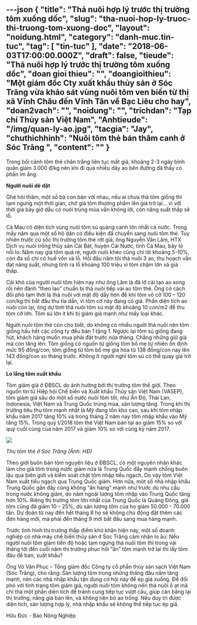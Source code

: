---json
{
    "title": "Thả nuôi hợp lý trước thị trường tôm xuống dốc",
    "slug": "tha-nuoi-hop-ly-truoc-thi-truong-tom-xuong-doc",
    "layout": "noidung.html",
    "category": "danh-muc.tin-tuc",
    "tag": [
        "tin-tuc"
    ],
    "date": "2018-06-03T17:00:00.000Z",
    "draft": false,
    "tieude": "Thả nuôi hợp lý trước thị trường tôm xuống dốc",
    "doan gioi thieu": "",
    "doangioithieu": "Một giám đốc Cty xuất khẩu thủy sản ở Sóc Trăng vừa khảo sát vùng nuôi tôm ven biển từ thị xã Vĩnh Châu đến Vĩnh Tân về Bạc Liêu cho hay",
    "doan2vach": "",
    "noidung": "",
    "trichdan": "Tạp chí Thủy sản Việt Nam",
    "Anhtieude": "/img/quan-ly-ao.jpg",
    "tacgia": "Jay",
    "chuthichhinh": "Nuôi tôm thẻ bán thâm canh ở Sóc Trăng ",
    "__content__": ""
}
---
<p><span style="font-size:14px">Trong bối cảnh t&ocirc;m thẻ ch&acirc;n trắng li&ecirc;n tục mất gi&aacute;, khoảng 2-3 ng&agrave;y b&igrave;nh qu&acirc;n giảm 3.000 đ/kg n&ecirc;n khi đi qua nhiều d&atilde;y ao b&ecirc;n đường đ&atilde; thấy c&oacute; phần&nbsp;im ắng. &nbsp;</span></p>

<p><span style="font-size:14px"><strong>Người nu&ocirc;i d&egrave; dặt</strong></span></p>

<p><span style="font-size:14px">Gh&eacute; hỏi thăm, một số b&agrave; con b&agrave;n với nhau, nếu ai chưa thả t&ocirc;m giống th&igrave; tạm ngưng một thời gian, chờ gi&aacute; t&ocirc;m thương phẩm l&ecirc;n gi&aacute; trở lại&hellip; v&igrave; với thời gi&aacute; b&acirc;y giờ dẫu c&oacute; nu&ocirc;i tr&uacute;ng m&ugrave;a vẫn kh&ocirc;ng lời,&nbsp;c&ograve;n năng suất thấp sẽ lỗ.</span></p>

<p><span style="font-size:14px">C&agrave; Mau c&oacute; diện t&iacute;ch v&ugrave;ng nu&ocirc;i t&ocirc;m s&uacute; quảng canh lớn nhất cả nước. Trong mấy năm qua một số hộ d&acirc;n c&oacute; điều kiện đ&atilde; chuyển sang nu&ocirc;i t&ocirc;m thẻ. Tuy nhi&ecirc;n trước c&uacute; sốc thị trường t&ocirc;m thẻ rớt gi&aacute;, &ocirc;ng Nguyễn Văn L&acirc;m, HTX Dịch vụ nu&ocirc;i trồng thủy sản C&aacute;i B&aacute;t, huyện C&aacute;i Nước, tỉnh C&agrave; Mau, b&agrave;y tỏ nỗi lo: Năm nay gi&aacute; t&ocirc;m qu&aacute; rẻ, người nu&ocirc;i kh&eacute;o cũng chỉ lời khoảng 5-10%, c&ograve;n đa số chỉ c&oacute; huề vốn v&agrave; lỗ. Hồi đầu năm t&ocirc;i thả nu&ocirc;i 3 ao, thu hoạch vẫn đạt năng suất, nhưng t&iacute;nh ra lỗ khoảng 100 triệu v&igrave; t&ocirc;m chậm lớn v&agrave; gi&aacute; thấp.</span></p>

<p><span style="font-size:14px">C&aacute;i kh&oacute; của người nu&ocirc;i t&ocirc;m hiện nay như &ocirc;ng L&acirc;m l&agrave; đ&atilde; lỡ cải tạo ao xong rồi n&ecirc;n đ&agrave;nh &ldquo;theo lao&rdquo; chuẩn bị thả nu&ocirc;i tiếp v&agrave;i ao t&ocirc;m thẻ. &Ocirc;ng c&oacute; c&aacute;ch đối ph&oacute; tạm thời l&agrave; thả nu&ocirc;i với mật độ dầy hơn để khi t&ocirc;m v&ocirc; cỡ 100 &ndash; 120 con/kg th&igrave; bắt đầu thu tỉa dần, v&igrave; t&ocirc;m cỡ n&agrave;y đang c&oacute; gi&aacute;. Phần diện t&iacute;ch ao nu&ocirc;i c&ograve;n lại, &ocirc;ng dự t&iacute;nh thả nu&ocirc;i t&ocirc;m s&uacute; mật độ khoảng 10 con/m2 để thu t&ocirc;m cỡ lớn. T&ocirc;m s&uacute; lớn &iacute;t khi bị giảm gi&aacute; mạnh như mấy loại kh&aacute;c.</span></p>

<p><span style="font-size:14px">Người nu&ocirc;i t&ocirc;m thẻ c&ograve;n cho biết, do kh&ocirc;ng c&oacute; nhiều người thả nu&ocirc;i n&ecirc;n t&ocirc;m giống hầu hết c&aacute;c c&ocirc;ng ty đều b&aacute;n 1 tặng 1. Ngược lại t&ocirc;m s&uacute; giống đang h&uacute;t, kh&aacute;ch h&agrave;ng muốn mua phải đặt trước nửa th&aacute;ng. Chẳng những giữ gi&aacute; m&agrave; c&ograve;n tăng l&ecirc;n: T&ocirc;m giống c&oacute; nguồn từ giống t&ocirc;m bố mẹ tự nhi&ecirc;n ổn định mức 95 đồng/con; t&ocirc;m giống từ t&ocirc;m bố mẹ gia h&oacute;a từ 138 đồng/con nay l&ecirc;n 143 đồng/con so th&aacute;ng trước. Kh&ocirc;ng &iacute;t người nghĩ t&ocirc;m s&uacute; c&oacute; thể quay gi&aacute;&nbsp;trở lại. &nbsp;</span></p>

<p><span style="font-size:14px"><strong>Lo lắng t&ocirc;m xuất khẩu</strong></span></p>

<p><span style="font-size:14px">T&ocirc;m giảm gi&aacute; ở ĐBSCL do ảnh hưởng bởi thị trường t&ocirc;m thế giới. Theo nguồn tin từ Hiệp hội Chế biến v&agrave; Xuất khẩu Thủy sản Việt Nam (VASEP), t&ocirc;m giảm gi&aacute; s&acirc;u do một số nước nu&ocirc;i t&ocirc;m tốt, như Ấn Độ, Th&aacute;i Lan, Indonesia, Việt Nam v&agrave; Trung Quốc tr&uacute;ng m&ugrave;a, sản lượng tăng. Trong khi thị trường ti&ecirc;u thụ t&ocirc;m mạnh nhất l&agrave; Mỹ đang tồn kho cao, sau khi t&ocirc;m nhập khẩu năm 2017 tăng 10% v&agrave; trong th&aacute;ng 2 năm nay t&ocirc;m nhập khẩu v&agrave;o Mỹ tăng 15%. Trong qu&yacute; I/2018 t&ocirc;m thẻ Việt Nam b&aacute;n tại ao giảm 15% so với qu&yacute; cuối c&ugrave;ng của năm 2017 v&agrave; giảm 10% so với c&ugrave;ng kỳ năm 2017.</span></p>

<p><span style="font-size:14px"><img src="https://image.nongnghiep.vn/upload/2018/5/29/07-31-22_thu_tom_the_o_soc_trng_-_nh_hd.jpg" /></span></p>

<p><span style="font-size:14px"><em>Thu t&ocirc;m thẻ ở S&oacute;c Trăng (Ảnh: HĐ)&nbsp;</em></span></p>

<p><span style="font-size:14px">Theo giới bu&ocirc;n b&aacute;n t&ocirc;m nguy&ecirc;n liệu ở ĐBSCL, c&oacute; một nguy&ecirc;n nh&acirc;n kh&aacute;c l&agrave;m cho gi&aacute; t&ocirc;m trong nước giảm nữa l&agrave; Trung Quốc đẩy mạnh chống bu&ocirc;n lậu qua bi&ecirc;n giới v&agrave; kiểm so&aacute;t chặt t&ocirc;m nhập tiểu ngạch. Do vậy t&ocirc;m Việt Nam xuất tiểu ngạch qua Trung Quốc giảm. Hơn nữa, m&ocirc;t số nh&agrave; nhập khẩu Trung Quốc gần đ&acirc;y cũng kh&ocirc;ng &ldquo;ăn h&agrave;ng&rdquo; mạnh như trước d&ugrave; nhu cầu trong nước kh&ocirc;ng giảm, do năm ngo&aacute;i lượng t&ocirc;m nhập v&agrave;o Trung Quốc tăng hơn 10%. Ri&ecirc;ng thị trường t&ocirc;m lớn nhất của Trung Quốc l&agrave; Quảng Đ&ocirc;ng, gi&aacute; t&ocirc;m cũng đ&atilde; giảm 10 &ndash; 25%, d&ugrave; sản lượng t&ocirc;m của họ giảm 50.000 - 70.000 tấn. Dự đo&aacute;n từ nay đến hết th&aacute;ng 8 họ sẽ kh&ocirc;ng chủ động đặt th&ecirc;m c&aacute;c đơn h&agrave;ng mới, m&agrave; phải đến th&aacute;ng 9 mới bắt đầu sang mua h&agrave;ng mạnh.</span></p>

<p><span style="font-size:14px">Trước t&igrave;nh h&igrave;nh thị trường thấp điểm kh&oacute; khăn hiện nay, một số doanh nghiệp c&oacute; nh&agrave; m&aacute;y chế biến thủy sản ở S&oacute;c Trăng cảm nhận lo &acirc;u: Nếu người nu&ocirc;i t&ocirc;m giảm tiến độ hoặc tạm ngưng thả nu&ocirc;i t&ocirc;m th&igrave; trong v&agrave;i th&aacute;ng tới đến cuối năm thị trường phục hồi &ldquo;ăn&rdquo; t&ocirc;m mạnh trở lại th&igrave; lấy t&ocirc;m đ&acirc;u để b&aacute;n, xuất khẩu?</span></p>

<p><span style="font-size:14px">&Ocirc;ng V&otilde; Văn Phục &ndash; Tổng gi&aacute;m đốc C&ocirc;ng ty cổ phần thủy sản sạch Việt Nam (S&oacute;c Trăng), cho rằng: Sản lượng t&ocirc;m trong những th&aacute;ng đầu năm tăng mạnh, n&ecirc;n c&aacute;c nh&agrave; nhập khẩu tận dụng cơ hội n&agrave;y để &eacute;p gi&aacute; xuống. Để đối ph&oacute; với t&igrave;nh trạng t&ocirc;m giảm gi&aacute;, người nu&ocirc;i t&ocirc;m kh&ocirc;ng n&ecirc;n thả nu&ocirc;i ồ ạt m&agrave; chỉ thả một phần diện t&iacute;ch để tr&aacute;nh cung tiếp tục vượt cầu, gi&uacute;p c&acirc;n bằng lại thị trường, n&acirc;ng gi&aacute; b&aacute;n l&ecirc;n,&nbsp;v&agrave; kh&ocirc;ng n&ecirc;n bỏ ao trống. Nếu duy tr&igrave; được diện t&iacute;ch, sản lượng hợp l&yacute;, nh&agrave; nhập khẩu sẽ kh&ocirc;ng&nbsp;thể tiếp tục &eacute;p gi&aacute;.</span></p>

<p><span style="font-size:14px">Hữu Đức -&nbsp;B&aacute;o N&ocirc;ng Nghiệp</span></p>
